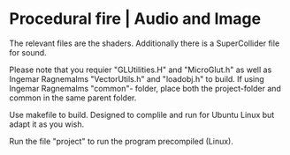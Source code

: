 # Procedural fire | Audio and Image
The relevant files are the shaders. Additionally there is a SuperCollider file for sound. 

Please note that you requier "GLUtilities.H" and "MicroGlut.h" as well as Ingemar Ragnemalms "VectorUtils.h" and "loadobj.h" to build. 
If using Ingemar Ragnemalms "common"- folder, place both the project-folder and common in the same parent folder.

Use makefile to build. Designed to complile and run for Ubuntu Linux but adapt it as you wish.

Run the file "project" to run the program precompiled (Linux).
